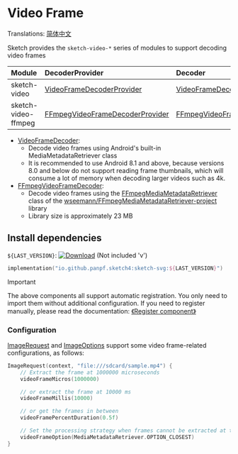 # Video Frame

Translations: [简体中文](video_frame_zh.md)

Sketch provides the `sketch-video-*` series of modules to support decoding video frames

| Module              | DecoderProvider                   | Decoder                   | Android   | iOS | Desktop | Web |
|:--------------------|:----------------------------------|:--------------------------|:----------|:----|:--------|:----|
| sketch-video        | [VideoFrameDecoderProvider]       | [VideoFrameDecoder]       | ✅(API 27) | ❌   | ❌       | ❌   |
| sketch-video-ffmpeg | [FFmpegVideoFrameDecoderProvider] | [FFmpegVideoFrameDecoder] | ✅         | ❌   | ❌       | ❌   |

* [VideoFrameDecoder]:
    * Decode video frames using Android's built-in MediaMetadataRetriever class
    * It is recommended to use Android 8.1 and above, because versions 8.0 and below do not support
      reading frame thumbnails, which will consume a lot of memory when decoding larger videos such
      as 4k.
* [FFmpegVideoFrameDecoder]:
    * Decode video frames using the [FFmpegMediaMetadataRetriever] class of
      the [wseemann/FFmpegMediaMetadataRetriever-project][FFmpegMediaMetadataRetriever-project]
      library
    * Library size is approximately 23 MB

## Install dependencies

`${LAST_VERSION}`: [![Download][version_icon]][version_link] (Not included 'v')

```kotlin
implementation("io.github.panpf.sketch4:sketch-svg:${LAST_VERSION}")
```

> [!IMPORTANT]
> The above components all support automatic registration. You only need to import them without
> additional configuration. If you need to register manually, please read the
> documentation: [《Register component》](register_component.md)

### Configuration

[ImageRequest] and [ImageOptions] support some video frame-related configurations, as follows:

```kotlin
ImageRequest(context, "file:///sdcard/sample.mp4") {
    // Extract the frame at 1000000 microseconds
    videoFrameMicros(1000000)

    // or extract the frame at 10000 ms
    videoFrameMillis(10000)

    // or get the frames in between
    videoFramePercentDuration(0.5f)

    // Set the processing strategy when frames cannot be extracted at the specified time
    videoFrameOption(MediaMetadataRetriever.OPTION_CLOSEST)
}
```

[version_icon]: https://img.shields.io/maven-central/v/io.github.panpf.sketch4/sketch-singleton

[version_link]: https://repo1.maven.org/maven2/io/github/panpf/sketch4/

[FFmpegMediaMetadataRetriever-project]: https://github.com/wseemann/FFmpegMediaMetadataRetriever

[FFmpegMediaMetadataRetriever]: https://github.com/wseemann/FFmpegMediaMetadataRetriever/blob/master/core/src/main/kotlin/wseemann/media/FFmpegMediaMetadataRetriever.java

[VideoFrameDecoder]: ../../sketch-video/src/main/kotlin/com/github/panpf/sketch/decode/VideoFrameDecoder.kt

[FFmpegVideoFrameDecoder]: ../../sketch-video-ffmpeg/src/main/kotlin/com/github/panpf/sketch/decode/FFmpegVideoFrameDecoder.kt

[VideoFrameDecoderProvider]: ../../sketch-video/src/main/kotlin/com/github/panpf/sketch/decode/internal/VideoFrameDecoderProvider.kt

[FFmpegVideoFrameDecoderProvider]: ../../sketch-video-ffmpeg/src/main/kotlin/com/github/panpf/sketch/decode/internal/FFmpegVideoFrameDecoderProvider.kt

[ImageRequest]: ../../sketch-core/src/commonMain/kotlin/com/github/panpf/sketch/request/ImageRequest.common.kt

[ImageOptions]: ../../sketch-core/src/commonMain/kotlin/com/github/panpf/sketch/request/ImageOptions.common.kt